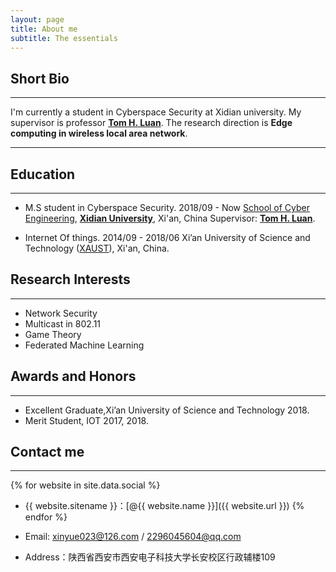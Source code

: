 ```yaml
---
layout: page
title: About me
subtitle: The essentials
---
```


## Short Bio
***
 I'm currently a student in Cyberspace Security at Xidian university. My supervisor is professor **[Tom H. Luan](http://web.xidian.edu.cn/luanhao/index.html)**. The research direction is **Edge computing in wireless local area network**.
***
## Education
***
* M.S student in Cyberspace Security. 2018/09 - Now
   [School of Cyber Engineering](http://ce.xidian.edu.cn/index.htm), **[Xidian University](https://www.xidian.edu.cn/)**, Xi'an, China
   Supervisor: **[Tom H. Luan](http://web.xidian.edu.cn/luanhao/index.html)**.

* Internet Of things. 2014/09 - 2018/06
   Xi’an University of Science and Technology ([XAUST](https://www.xust.edu.cn/)), Xi'an, China.

## Research Interests
***
- Network Security
- Multicast in 802.11
- Game Theory
- Federated Machine Learning

## Awards and Honors
***
 - Excellent Graduate,Xi’an University of Science and Technology 2018.
 - Merit Student, IOT 2017, 2018.
 
## Contact me
***

 {% for website in site.data.social %}
 * {{ website.sitename }}：[@{{ website.name }}]({{ website.url }})
 {% endfor %}    
 - Email: <xinyue023@126.com> / <2296045604@qq.com>   

 - Address：陕西省西安市西安电子科技大学长安校区行政辅楼109 